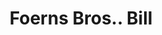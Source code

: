 ---
doi: 10.7916/D8MG91MB
date_other: '1910'
date_other_textual: '1910'
form: printed ephemera
genre:
- Invoices
name:
- Foerns Bros.
object_in_context_url: https://biggert.cul.columbia.edu/items/view/ave_biggert_00668
subject_hierarchical_geographic:
- St. Paul, Minnesota, United States
subject_name:
- Foerns Bros.
title: Foerns Bros.. Bill
sort_title: Foerns Bros.. Bill
call_number: ave_biggert_00668
coordinates:
- 44.94416666666666,-93.0936111111111
pid: ave_biggert_00668
identifiers: ave_biggert_00668
thumbnail: https://derivativo-2.library.columbia.edu/iiif/2/ldpd:345648/full/!256,256/0/native.jpg
permalink: "/biggert/ave_biggert_00668/"
layout: iiif-image-page
---